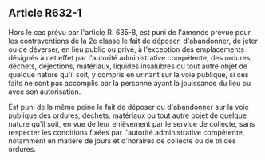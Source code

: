 Article R632-1
----
Hors le cas prévu par l'article R. 635-8, est puni de l'amende prévue pour les
contraventions de la 2e classe le fait de déposer, d'abandonner, de jeter ou de
déverser, en lieu public ou privé, à l'exception des emplacements désignés à cet
effet par l'autorité administrative compétente, des ordures, déchets,
déjections, matériaux, liquides insalubres ou tout autre objet de quelque nature
qu'il soit, y compris en urinant sur la voie publique, si ces faits ne sont pas
accomplis par la personne ayant la jouissance du lieu ou avec son autorisation.

Est puni de la même peine le fait de déposer ou d'abandonner sur la voie
publique des ordures, déchets, matériaux ou tout autre objet de quelque nature
qu'il soit, en vue de leur enlèvement par le service de collecte, sans respecter
les conditions fixées par l'autorité administrative compétente, notamment en
matière de jours et d'horaires de collecte ou de tri des ordures.
